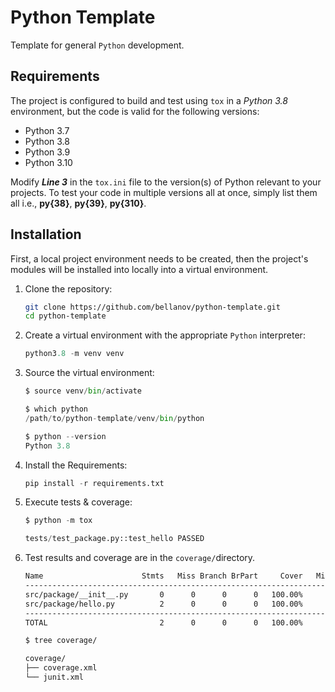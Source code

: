 # Python Template

Template for general `Python` development.

## Requirements

The project is configured to build and test using `tox` in a _Python 3.8_ environment, but the code is valid for the following versions:

- Python 3.7
- Python 3.8
- Python 3.9
- Python 3.10

Modify ***Line 3*** in the `tox.ini` file to the version(s) of Python relevant to your projects. To test your code in multiple versions all at once, simply list them all i.e., **py{38}**, **py{39}**, **py{310}**.

## Installation

First, a local project environment needs to be created, then the project's modules will be installed into locally into a virtual environment.

1. Clone the repository:

   ```sh
   git clone https://github.com/bellanov/python-template.git
   cd python-template
   ```

1. Create a virtual environment with the appropriate `Python` interpreter:

   ```python
   python3.8 -m venv venv
   ```

1. Source the virtual environment:

   ```python
   $ source venv/bin/activate

   $ which python
   /path/to/python-template/venv/bin/python

   $ python --version
   Python 3.8
   ```

1. Install the Requirements:

   ```python
   pip install -r requirements.txt
   ```

1. Execute tests & coverage:

   ```python
   $ python -m tox

   tests/test_package.py::test_hello PASSED                               [100%]

   ```

1. Test results and coverage are in the `coverage/`directory.

   ```sh
   Name                      Stmts   Miss Branch BrPart     Cover   Missing
   ------------------------------------------------------------------------
   src/package/__init__.py       0      0      0      0   100.00%
   src/package/hello.py          2      0      0      0   100.00%
   ------------------------------------------------------------------------
   TOTAL                         2      0      0      0   100.00%

   $ tree coverage/

   coverage/
   ├── coverage.xml
   └── junit.xml

   ```
